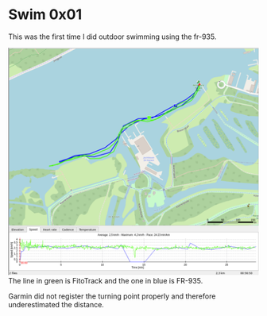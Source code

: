 # Swim 0x01

This was the first time I did outdoor swimming using the fr-935. 

![Compare FitoTrack with FR-935](compare/0x01/img/gpxsee.png)
The line in green is FitoTrack and the one in blue is FR-935.

Garmin did not register the turning point properly and therefore underestimated the distance.


